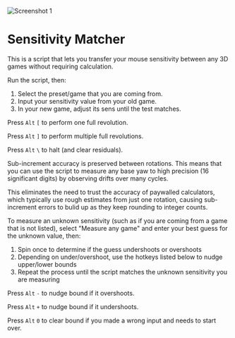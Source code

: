 ![Screenshot 1](https://i.redd.it/z0avmc2lsfe11.png)

# Sensitivity Matcher

This is a script that lets you transfer your mouse sensitivity between any 3D games without requiring calculation.

Run the script, then:

1) Select the preset/game that you are coming from.
2) Input your sensitivity value from your old game.
3) In your new game, adjust its sens until the test matches.

Press `Alt` `[` to perform one full revolution.

Press `Alt` `]` to perform multiple full revolutions.

Press `Alt` `\` to halt (and clear residuals).

Sub-increment accuracy is preserved between rotations. This means that you can use the script to measure any base yaw to high precision (16 significant digits) by observing drifts over many cycles.

This eliminates the need to trust the accuracy of paywalled calculators, which typically use rough estimates from just one rotation, causing sub-increment errors to bulid up as they keep rounding to integer counts.

To measure an unknown sensitivity (such as if you are coming from a game that is not listed), select "Measure any game" and enter your best guess for the unknown value, then:

1) Spin once to determine if the guess undershoots or overshoots
2) Depending on under/overshoot, use the hotkeys listed below to nudge upper/lower bounds
3) Repeat the process until the script matches the unknown sensitivity you are measuring

Press `Alt` `-` to nudge bound if it overshoots.

Press `Alt` `+` to nudge bound if it undershoots.

Press `Alt` `0` to clear bound if you made a wrong input and needs to start over.
